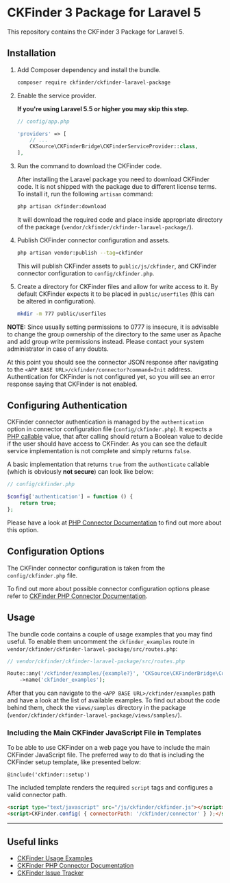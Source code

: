 <h1>CKFinder 3 Package for Laravel 5</h1>

This repository contains the CKFinder 3 Package for Laravel 5.

## Installation

1. Add Composer dependency and install the bundle.

    ```bash
    composer require ckfinder/ckfinder-laravel-package
    ```

2. Enable the service provider.

    **If you're using Laravel 5.5 or higher you may skip this step.**

    ``` php
    // config/app.php

    'providers' => [
        // ...
        CKSource\CKFinderBridge\CKFinderServiceProvider::class,
    ],
    ```

3. Run the command to download the CKFinder code.

    After installing the Laravel package you need to download CKFinder code. It is not shipped
    with the package due to different license terms. To install it, run the following `artisan` command:

    ```bash
    php artisan ckfinder:download
    ```

    It will download the required code and place inside appropriate directory of the package (`vendor/ckfinder/ckfinder-laravel-package/`).

4. Publish CKFinder connector configuration and assets.

    ```bash
    php artisan vendor:publish --tag=ckfinder
    ```

    This will publish CKFinder assets to `public/js/ckfinder`, and CKFinder connector configuration to `config/ckfinder.php`.

5. Create a directory for CKFinder files and allow for write access to it. By default CKFinder expects it to be placed in `public/userfiles` (this can be altered in configuration).

    ```bash
    mkdir -m 777 public/userfiles
    ```

**NOTE:** Since usually setting permissions to 0777 is insecure, it is advisable to change the group ownership of the directory to the same user as Apache and add group write permissions instead. Please contact your system administrator in case of any doubts.

At this point you should see the connector JSON response after navigating to the `<APP BASE URL>/ckfinder/connector?command=Init` address.
Authentication for CKFinder is not configured yet, so you will see an error response saying that CKFinder is not enabled.

## Configuring Authentication

CKFinder connector authentication is managed by the `authentication` option in connector configuration file (`config/ckfinder.php`).
It expects a [PHP callable](http://php.net/manual/pl/language.types.callable.php) value, that after calling should return a Boolean value to decide if the user should have access to CKFinder.
As you can see the default service implementation is not complete and simply returns `false`.


A basic implementation that returns `true` from the `authenticate` callable (which is obviously **not secure**) can look like below:

```php
// config/ckfinder.php

$config['authentication'] = function () {
    return true;
};
```

Please have a look at [PHP Connector Documentation](https://docs.ckeditor.com/ckfinder/ckfinder3-php/configuration.html#configuration_options_authentication) to find out
more about this option.

## Configuration Options

The CKFinder connector configuration is taken from the `config/ckfinder.php` file.

To find out more about possible connector configuration options please refer to [CKFinder PHP Connector Documentation](http://docs.cksource.com/ckfinder3-php/configuration.html).

## Usage

The bundle code contains a couple of usage examples that you may find useful. To enable them uncomment the `ckfinder_examples`
route in `vendor/ckfinder/ckfinder-laravel-package/src/routes.php`:

```php
// vendor/ckfinder/ckfinder-laravel-package/src/routes.php

Route::any('/ckfinder/examples/{example?}', 'CKSource\CKFinderBridge\Controller\CKFinderController@examplesAction')
    ->name('ckfinder_examples');
```

After that you can navigate to the `<APP BASE URL>/ckfinder/examples` path and have a look at the list of available examples.
To find out about the code behind them, check the `views/samples` directory in the package (`vendor/ckfinder/ckfinder-laravel-package/views/samples/`).

### Including the Main CKFinder JavaScript File in Templates

To be able to use CKFinder on a web page you have to include the main CKFinder JavaScript file.
The preferred way to do that is including the CKFinder setup template, like presented below:

```blade
@include('ckfinder::setup')
```

The included template renders the required `script` tags and configures a valid connector path.

```html
<script type="text/javascript" src="/js/ckfinder/ckfinder.js"></script>
<script>CKFinder.config( { connectorPath: '/ckfinder/connector' } );</script>
```

---

## Useful links

 * [CKFinder Usage Examples](https://docs.ckeditor.com/ckfinder/demo/ckfinder3/samples/)
 * [CKFinder PHP Connector Documentation](https://docs.ckeditor.com/ckfinder/ckfinder3-php/)
 * [CKFinder Issue Tracker](https://github.com/ckfinder/ckfinder)
